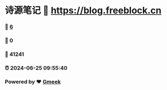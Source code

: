 # 诗源笔记 :link: https://blog.freeblock.cn 
### :page_facing_up: [6](https://blog.freeblock.cn/tag.html) 
### :speech_balloon: 0 
### :hibiscus: 41241 
### :alarm_clock: 2024-06-25 09:55:40 
### Powered by :heart: [Gmeek](https://github.com/Meekdai/Gmeek)
